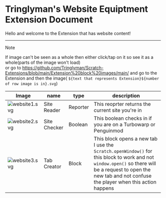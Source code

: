 # Tringlyman's Website Equiptment Extension Document


Hello and welcome to the Extension that has website content!

---
>[!NOTE]
>If image can't be seen as a whole then either click/tap on it so see it as a whole(parts of the image won't load)\
>or go to https://github.com/Tringlyman/Scratch-Extensions/blob/main/Extension%20block%20images/main/ and go to the Extension and then the image( `${text that represents Extension}${number of row image is in}.svg`)


|Image|name|type|description|
|---|---|---|---|
|![website1.svg](https://github.com/Tringlyman/docs.Scratch-Extensions/blob/main/Extension%20block%20images/main/website%20Extension/website1.svg)|Site Reader|Reporter|This reoprter returns the  current site you're in|
|![website2.svg](https://github.com/Tringlyman/docs.Scratch-Extensions/blob/main/Extension%20block%20images/main/website%20Extension/website2.svg)|Site Checker|Boolean|This boolean checks in if you are on a Turbowarp or Penguinmod|
|![website3.svg](https://github.com/Tringlyman/docs.Scratch-Extensions/blob/main/Extension%20block%20images/main/website%20Extension/website3.svg)|Tab Creator|Block|This block opens a new tab<br>I use the `Scratch.openWindow()` for this block to work and not `window.open()` so there will be a request to open the new tab and not confuse the player when this action happens|
